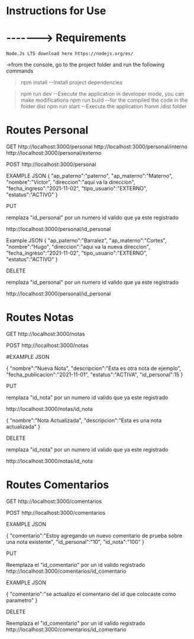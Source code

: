 # Instructions for Use

# -------> Requirements
    Node.Js LTS download here https://nodejs.org/es/
    

->from the console, go to the project folder and run the following commands

>npm install            --Install project dependencies

>npm run dev            --Execute the application in developer mode, you can make modifications
>npm run build          --for the compiled the code in the folder dist
>npm run start          --Execute the application fronm /dist folder

# Routes Personal

GET
http://localhost:3000/personal
http://localhost:3000/personal/interno
http://localhost:3000/personal/externo

POST
http://localhost:3000/personal

EXAMPLE JSON
{
    "ap_paterno":"paterno",
    "ap_materno":"Materno",
    "nombre":"Victor",
    "direccion":"aqui va la direccion",
    "fecha_ingreso":"2021-11-02",
    "tipo_usuario":"EXTERNO",
    "estatus":"ACTIVO"
}

PUT

remplaza "id_personal" por un numero id valido que ya este registrado 

http://localhost:3000/personal/id_personal

Example JSON
{
    "ap_paterno":"Barralez",
    "ap_materno":"Cortes",
    "nombre":"Hugo",
    "direccion":"aqui va la nueva direccion",
    "fecha_ingreso":"2021-11-02",
    "tipo_usuario":"EXTERNO",
    "estatus":"ACTIVO"
}

DELETE

remplaza "id_personal" por un numero id valido que ya este registrado 

http://localhost:3000/personal/id_personal


# Routes Notas

GET
http://localhost:3000/notas

POST
http://localhost:3000/notas

#EXAMPLE JSON

{
    "nombre":"Nueva Nota",
    "descripcion":"Esta es otra nota de ejemplo",
    "fecha_publicacion":"2021-11-01",
    "estatus":"ACTIVA",
    "id_personal":15
}

PUT

remplaza "id_nota" por un numero id valido que ya este registrado

http://localhost:3000/notas/id_nota

{
    "nombre":"Nota Actualizada",
    "descripcion":"Esta es una nota actualizada"
}

DELETE

remplaza "id_nota" por un numero id valido que ya este registrado

http://localhost:3000/notas/id_nota

# Routes Comentarios

GET
http://localhost:3000/comentarios

POST
http://localhost:3000/comentarios

EXAMPLE JSON

{
    "comentario":"Estoy agregando un nuevo comentario de prueba sobre una nota existente",
    "id_personal":"10",
    "id_nota":"100"
}

PUT

Reemplaza el "id_comentario" por un id valido registrado
http://localhost:3000/comentarios/id_comentario

EXAMPLE JSON

{
    "comentario":"se actualizo el comentario del id que colocaste como parametro"
}

DELETE

Reemplaza el "id_comentario" por un id valido registrado
http://localhost:3000/comentarios/id_comentario

